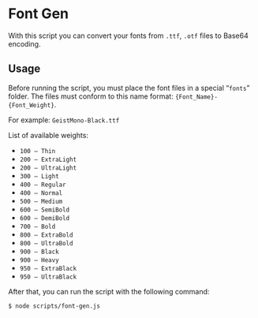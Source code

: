 # Font Gen

With this script you can convert your fonts from `.ttf`, `.otf` files to Base64 encoding. 

## Usage

Before running the script, you must place the font files in a special “`fonts`” folder. 
The files must conform to this name format: `{Font_Name}-{Font_Weight}`.

For example: `GeistMono-Black.ttf`

List of available weights:
- `100 — Thin` 
- `200 — ExtraLight`
- `200 — UltraLight`
- `300 — Light`
- `400 — Regular`
- `400 — Normal`
- `500 — Medium`
- `600 — SemiBold`
- `600 — DemiBold`
- `700 — Bold`
- `800 — ExtraBold`
- `800 — UltraBold`
- `900 — Black`
- `900 — Heavy`
- `950 — ExtraBlack`
- `950 — UltraBlack`

After that, you can run the script with the following command:

```bash
$ node scripts/font-gen.js
```
